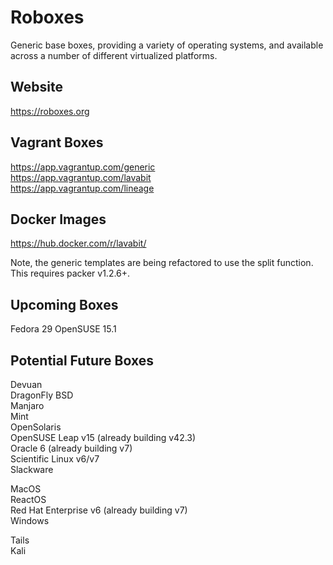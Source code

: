 
# Roboxes

Generic base boxes, providing a variety of operating systems, and available across a number of different virtualized platforms.

## Website
https://roboxes.org  

## Vagrant Boxes  
https://app.vagrantup.com/generic  
https://app.vagrantup.com/lavabit  
https://app.vagrantup.com/lineage  

## Docker Images  
https://hub.docker.com/r/lavabit/  

Note, the generic templates are being refactored to use the split function. This requires packer v1.2.6+.

## Upcoming Boxes

Fedora 29
OpenSUSE 15.1

## Potential Future Boxes

Devuan  
DragonFly BSD  
Manjaro  
Mint  
OpenSolaris  
OpenSUSE Leap v15 (already building v42.3)  
Oracle 6 (already building v7)  
Scientific Linux v6/v7  
Slackware  
  
MacOS  
ReactOS  
Red Hat Enterprise v6 (already building v7)  
Windows  
  
Tails  
Kali  
